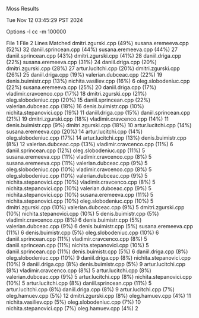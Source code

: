 Moss Results

Tue Nov 12 03:45:29 PST 2024

Options -l cc -m 100000

File 1	File 2	Lines Matched
dmitri.zgurski.cpp (49%) 	susana.eremeeva.cpp (52%) 	32
daniil.sprincean.cpp (44%) 	susana.eremeeva.cpp (44%) 	27
daniil.sprincean.cpp (43%) 	dmitri.zgurski.cpp (41%) 	28
daniil.driga.cpp (22%) 	susana.eremeeva.cpp (31%) 	24
daniil.driga.cpp (20%) 	dmitri.zgurski.cpp (28%) 	27
artur.lucitchi.cpp (20%) 	dmitri.zgurski.cpp (26%) 	25
daniil.driga.cpp (19%) 	valerian.dubceac.cpp (22%) 	19
denis.buimistr.cpp (13%) 	nichita.vasiliev.cpp (16%) 	6
oleg.slobodeniuc.cpp (22%) 	susana.eremeeva.cpp (25%) 	20
daniil.driga.cpp (17%) 	vladimir.cravcenco.cpp (17%) 	18
dmitri.zgurski.cpp (21%) 	oleg.slobodeniuc.cpp (20%) 	15
daniil.sprincean.cpp (22%) 	valerian.dubceac.cpp (18%) 	16
denis.buimistr.cpp (10%) 	nichita.stepanovici.cpp (19%) 	11
daniil.driga.cpp (15%) 	daniil.sprincean.cpp (21%) 	19
dmitri.zgurski.cpp (18%) 	vladimir.cravcenco.cpp (14%) 	11
denis.buimistr.cpp (9%) 	dmitri.zgurski.cpp (18%) 	10
artur.lucitchi.cpp (14%) 	susana.eremeeva.cpp (20%) 	14
artur.lucitchi.cpp (14%) 	oleg.slobodeniuc.cpp (17%) 	14
artur.lucitchi.cpp (13%) 	denis.buimistr.cpp (8%) 	12
valerian.dubceac.cpp (13%) 	vladimir.cravcenco.cpp (11%) 	6
daniil.sprincean.cpp (12%) 	oleg.slobodeniuc.cpp (11%) 	5
susana.eremeeva.cpp (11%) 	vladimir.cravcenco.cpp (8%) 	5
susana.eremeeva.cpp (11%) 	valerian.dubceac.cpp (9%) 	5
oleg.slobodeniuc.cpp (10%) 	vladimir.cravcenco.cpp (8%) 	5
oleg.slobodeniuc.cpp (10%) 	valerian.dubceac.cpp (9%) 	5
nichita.stepanovici.cpp (10%) 	vladimir.cravcenco.cpp (8%) 	5
nichita.stepanovici.cpp (10%) 	valerian.dubceac.cpp (9%) 	5
nichita.stepanovici.cpp (10%) 	susana.eremeeva.cpp (11%) 	5
nichita.stepanovici.cpp (10%) 	oleg.slobodeniuc.cpp (10%) 	5
dmitri.zgurski.cpp (10%) 	valerian.dubceac.cpp (9%) 	5
dmitri.zgurski.cpp (10%) 	nichita.stepanovici.cpp (10%) 	5
denis.buimistr.cpp (5%) 	vladimir.cravcenco.cpp (8%) 	6
denis.buimistr.cpp (5%) 	valerian.dubceac.cpp (9%) 	6
denis.buimistr.cpp (5%) 	susana.eremeeva.cpp (11%) 	6
denis.buimistr.cpp (5%) 	oleg.slobodeniuc.cpp (10%) 	6
daniil.sprincean.cpp (11%) 	vladimir.cravcenco.cpp (8%) 	5
daniil.sprincean.cpp (11%) 	nichita.stepanovici.cpp (10%) 	5
daniil.sprincean.cpp (11%) 	denis.buimistr.cpp (5%) 	6
daniil.driga.cpp (8%) 	oleg.slobodeniuc.cpp (10%) 	9
daniil.driga.cpp (8%) 	nichita.stepanovici.cpp (10%) 	9
daniil.driga.cpp (8%) 	denis.buimistr.cpp (5%) 	9
artur.lucitchi.cpp (8%) 	vladimir.cravcenco.cpp (8%) 	5
artur.lucitchi.cpp (8%) 	valerian.dubceac.cpp (9%) 	5
artur.lucitchi.cpp (8%) 	nichita.stepanovici.cpp (10%) 	5
artur.lucitchi.cpp (8%) 	daniil.sprincean.cpp (11%) 	5
artur.lucitchi.cpp (8%) 	daniil.driga.cpp (8%) 	9
artur.lucitchi.cpp (7%) 	oleg.hamuev.cpp (5%) 	12
dmitri.zgurski.cpp (8%) 	oleg.hamuev.cpp (4%) 	11
nichita.vasiliev.cpp (5%) 	oleg.slobodeniuc.cpp (7%) 	10
nichita.stepanovici.cpp (7%) 	oleg.hamuev.cpp (4%) 	2